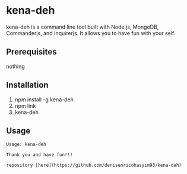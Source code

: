 # kena-deh
kena-deh is a command line tool built with Node.js, MongoDB, Commanderjs, and Inquirerjs. It allows you to have fun with your self.


## Prerequisites
nothing


## Installation

1. npm install -g kena-deh
2. npm link
3. kena-deh

## Usage
```
Usage: kena-deh

Thank you and have fun!!!

repository [here](https://github.com/denisenricohasyim93/kena-deh)